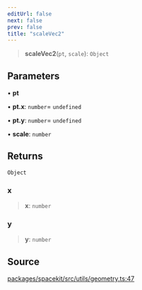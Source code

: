 ```yaml
---
editUrl: false
next: false
prev: false
title: "scaleVec2"
---
```


> **scaleVec2**(`pt`, `scale`): `Object`

## Parameters

• **pt**

• **pt\.x**: `number`= `undefined`

• **pt\.y**: `number`= `undefined`

• **scale**: `number`

## Returns

`Object`

### x

> **x**: `number`

### y

> **y**: `number`

## Source

[packages/spacekit/src/utils/geometry.ts:47](https://github.com/nodenogg-in/alpha-p2p/blob/a4d5eff/packages/spacekit/src/utils/geometry.ts#L47)
